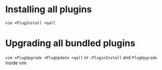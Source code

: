 Installing all plugins
=============================
`vim +PlugInstall +qall`

Upgrading all bundled plugins
=============================
`vim +PlugUpgrade +PlugUpdate +qall` or `:PluginInstall` and `PlugUpgrade` inside vim
